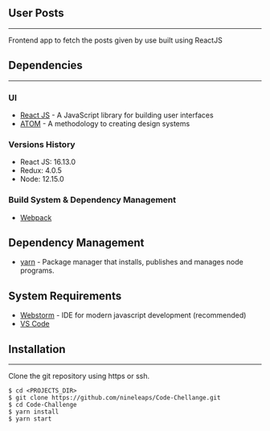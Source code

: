 ## User Posts

---

Frontend app to fetch the posts given by use built using ReactJS

## Dependencies

---

### UI

- [React JS](https://reactjs.org/docs/getting-started.html) - A JavaScript library for building user interfaces
- [ATOM](https://atomicdesign.bradfrost.com/table-of-contents) - A methodology to creating design systems 

### Versions History
- React JS: 16.13.0
- Redux: 4.0.5
- Node: 12.15.0

### Build System & Dependency Management

- [Webpack](https://webpack.js.org/concepts/)

## Dependency Management

- [yarn](https://yarnpkg.com/) - Package manager that installs, publishes and manages node programs.

## System Requirements

- [Webstorm](https://www.jetbrains.com/webstorm/) - IDE for modern javascript development (recommended)
- [VS Code](https://code.visualstudio.com/)

## Installation

---

Clone the git repository using https or ssh.

```
$ cd <PROJECTS_DIR>
$ git clone https://github.com/nineleaps/Code-Chellange.git
$ cd Code-Challenge
$ yarn install
$ yarn start
```
